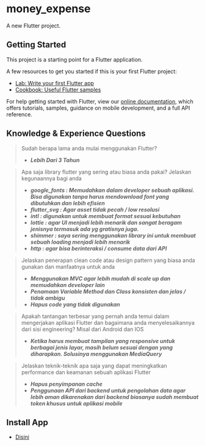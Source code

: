# money_expense

A new Flutter project.

## Getting Started

This project is a starting point for a Flutter application.

A few resources to get you started if this is your first Flutter project:

- [Lab: Write your first Flutter app](https://flutter.dev/docs/get-started/codelab)
- [Cookbook: Useful Flutter samples](https://flutter.dev/docs/cookbook)

For help getting started with Flutter, view our
[online documentation](https://flutter.dev/docs), which offers tutorials,
samples, guidance on mobile development, and a full API reference.


## Knowledge & Experience Questions
> Sudah berapa lama anda mulai menggunakan Flutter?
> - ***Lebih Dari 3 Tahun***

> Apa saja library flutter yang sering atau biasa anda pakai? Jelaskan kegunaannya bagi anda
> - ***google_fonts : Memudahkan dalam developer sebuah aplikasi. Bisa digunakan tanpa harus mendownload font yang dibutuhkan dan lebih efisien***
> - ***flutter_svg : Agar asset tidak pecah / low resolusi***
> - ***intl : digunakan untuk membuat format sesuai kebutuhan***
> - ***lottie : agar UI menjadi lebih menarik dan sangat beragam jenisnya termasuk ada yg gratisnya juga.***
> - ***shimmer : saya sering menggunakan library ini untuk membuat sebuah loading menjadi lebih menarik***
> - ***http : agar bisa berinteraksi  / consume data dari  API***

> Jelaskan penerapan clean code atau design pattern yang biasa anda gunakan dan manfaatnya untuk anda
> - ***Menggunakan MVC agar lebih mudah di scale up dan memudahkan developer lain***
> - ***Penamaan Variable Method dan Class  konsisten dan jelas / tidak ambigu***
> - ***Hapus code yang tidak digunakan***

> Apakah tantangan terbesar yang pernah anda temui dalam mengerjakan aplikasi Flutter dan bagaimana anda menyelesaikannya dari sisi engineering? Misal dari Android dan IOS
> - ***Ketika harus membuat tampilan yang responsive untuk berbagai jenis layar,  masih belum sesuai dengan yang diharapkan. Solusinya menggunakan MediaQuery***

> Jelaskan teknik-teknik apa saja yang dapat meningkatkan performance dan keamanan sebuah aplikasi Flutter
> - ***Hapus penyimpanan cache***
> - ***Penggunaan API dari backend untuk pengolahan data agar lebih aman dikarenakan dari backend biasanya sudah membuat token khusus untuk aplikasi mobile***


## Install App

- [Disini](https://drive.google.com/drive/folders/11Xzyt_SQGI4BM-6a1tWGfIHhQnEjqyaq?usp=sharing)
